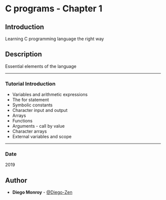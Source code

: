 # C programs - Chapter 1

## Introduction
Learning C programming language the right way

## Description
Essential elements of the language

---

### Tutorial Introduction
* Variables and arithmetic expressions
* The for statement
* Symbolic constants
* Character input and output
* Arrays
* Functions
* Arguments - call by value
* Character arrays
* External variables and scope

---

### Date
2019

## Author
* **Diego Monroy** - [@Diego-Zen](https://github.com/Diego-Zen)
